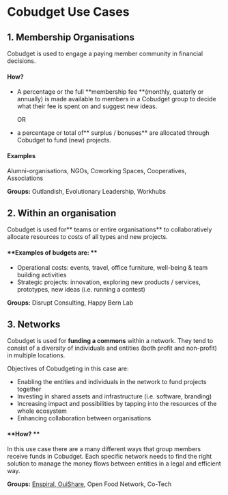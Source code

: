 # Cobudget Use Cases

## 1. Membership Organisations

Cobudget is used to engage a paying member community in financial decisions.

#### **How?**

* A percentage or the full **membership fee **\(monthly, quaterly or annually\) is made available to members in a Cobudget group to decide what their fee is spent on and  suggest new ideas.

  OR

* a percentage or total of** surplus / bonuses** are allocated through Cobudget to fund \(new\) projects.

#### **Examples**

Alumni-organisations, NGOs, Coworking Spaces, Cooperatives, Associations

**Groups:** Outlandish, Evolutionary Leadership, Workhubs

## 2. Within an organisation

Cobudget is used for** teams or entire organisations** to collaboratively allocate resources to costs of all types and new projects.

#### **Examples of budgets are: **

* Operational costs: events, travel, office furniture, well-being & team building activities
* Strategic projects: innovation, exploring new products / services, prototypes, new ideas \(i.e. running a contest\)

**Groups:** Disrupt Consulting, Happy Bern Lab

## 3. Networks

Cobudget is used for **funding a commons** within a network. They tend to consist of a diversity of individuals and entities \(both profit and non-profit\) in multiple locations.

Objectives of Cobudgeting in this case are: 

* Enabling the entities and individuals in the network to fund projects together
* Investing in shared assets and infrastructure \(i.e. software, branding\)
* Increasing impact and possibilities by tapping into the resources of the whole ecosystem 
* Enhancing collaboration between organisations

#### **How? **

In this use case there are a many different ways that group members receive funds in Cobudget. Each specific network needs to find the right solution to manage the money flows between entities in a legal and efficient way. 

**Groups:** [Enspiral](http://enspiral.com),[ OuiShare](http://ouishare.net), Open Food Network, Co-Tech

